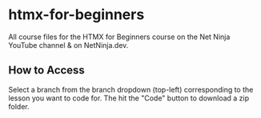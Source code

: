 # htmx-for-beginners
All course files for the HTMX for Beginners course on the Net Ninja YouTube channel &amp; on NetNinja.dev.

## How to Access
Select a branch from the branch dropdown (top-left) corresponding to the lesson you want to code for. The hit the "Code" button to download a zip folder.
